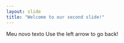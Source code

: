 ```yaml
---
layout: slide
title: "Welcome to our second slide!"
---
```

Meu novo texto
Use the left arrow to go back!

